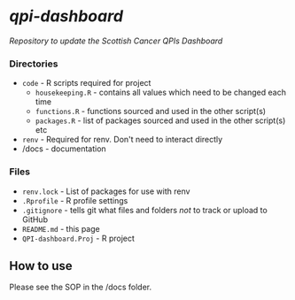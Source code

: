 # *qpi-dashboard*
*Repository to update the Scottish Cancer QPIs Dashboard*

### Directories
  * `code` - R scripts required for project
    + `housekeeping.R` - contains all values which need to be changed each time
    + `functions.R` - functions sourced and used in the other script(s)
    + `packages.R` - list of packages sourced and used in the other script(s)
    etc
  * `renv` - Required for renv. Don't need to interact directly 
  * /docs - documentation

### Files
  * `renv.lock` - List of packages for use with renv
  * `.Rprofile` - R profile settings
  * `.gitignore` - tells git what files and folders *not* to track or upload to GitHub
  * `README.md` - this page
  * `QPI-dashboard.Proj` - R project
  
## How to use
Please see the SOP in the /docs folder. 
